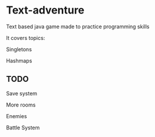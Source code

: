 # Text-adventure
Text based java game made to practice programming skills

It covers topics:

Singletons

Hashmaps


## TODO
Save system 

More rooms

Enemies

Battle System

